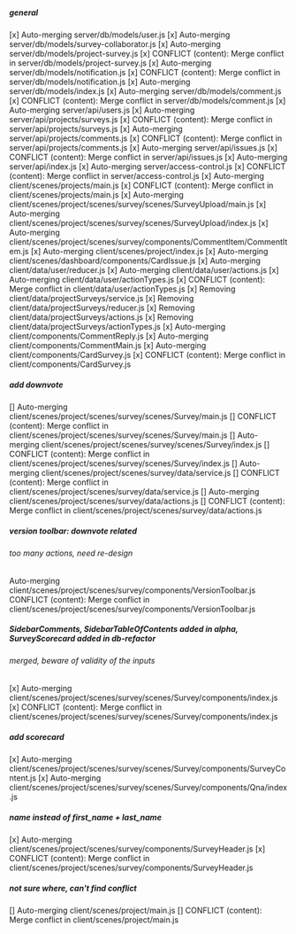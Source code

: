 ##### general
[x] Auto-merging server/db/models/user.js
[x] Auto-merging server/db/models/survey-collaborator.js
[x] Auto-merging server/db/models/project-survey.js
[x] CONFLICT (content): Merge conflict in server/db/models/project-survey.js
[x] Auto-merging server/db/models/notification.js
[x] CONFLICT (content): Merge conflict in server/db/models/notification.js
[x] Auto-merging server/db/models/index.js
[x] Auto-merging server/db/models/comment.js
[x] CONFLICT (content): Merge conflict in server/db/models/comment.js
[x] Auto-merging server/api/users.js
[x] Auto-merging server/api/projects/surveys.js
[x] CONFLICT (content): Merge conflict in server/api/projects/surveys.js
[x] Auto-merging server/api/projects/comments.js
[x] CONFLICT (content): Merge conflict in server/api/projects/comments.js
[x] Auto-merging server/api/issues.js
[x] CONFLICT (content): Merge conflict in server/api/issues.js
[x] Auto-merging server/api/index.js
[x] Auto-merging server/access-control.js
[x] CONFLICT (content): Merge conflict in server/access-control.js
[x] Auto-merging client/scenes/projects/main.js
[x] CONFLICT (content): Merge conflict in client/scenes/projects/main.js
[x] Auto-merging client/scenes/project/scenes/survey/scenes/SurveyUpload/main.js
[x] Auto-merging client/scenes/project/scenes/survey/scenes/SurveyUpload/index.js
[x] Auto-merging client/scenes/project/scenes/survey/components/CommentItem/CommentItem.js
[x] Auto-merging client/scenes/project/index.js
[x] Auto-merging client/scenes/dashboard/components/CardIssue.js
[x] Auto-merging client/data/user/reducer.js
[x] Auto-merging client/data/user/actions.js
[x] Auto-merging client/data/user/actionTypes.js
[x] CONFLICT (content): Merge conflict in client/data/user/actionTypes.js
[x] Removing client/data/projectSurveys/service.js
[x] Removing client/data/projectSurveys/reducer.js
[x] Removing client/data/projectSurveys/actions.js
[x] Removing client/data/projectSurveys/actionTypes.js
[x] Auto-merging client/components/CommentReply.js
[x] Auto-merging client/components/CommentMain.js
[x] Auto-merging client/components/CardSurvey.js
[x] CONFLICT (content): Merge conflict in client/components/CardSurvey.js

##### add downvote
[] Auto-merging client/scenes/project/scenes/survey/scenes/Survey/main.js
[] CONFLICT (content): Merge conflict in client/scenes/project/scenes/survey/scenes/Survey/main.js
[] Auto-merging client/scenes/project/scenes/survey/scenes/Survey/index.js
[] CONFLICT (content): Merge conflict in client/scenes/project/scenes/survey/scenes/Survey/index.js
[] Auto-merging client/scenes/project/scenes/survey/data/service.js
[] CONFLICT (content): Merge conflict in client/scenes/project/scenes/survey/data/service.js
[] Auto-merging client/scenes/project/scenes/survey/data/actions.js
[] CONFLICT (content): Merge conflict in client/scenes/project/scenes/survey/data/actions.js

##### version toolbar: downvote related
###### too many actions, need re-design
Auto-merging client/scenes/project/scenes/survey/components/VersionToolbar.js
CONFLICT (content): Merge conflict in client/scenes/project/scenes/survey/components/VersionToolbar.js

##### SidebarComments, SidebarTableOfContents added in alpha, SurveyScorecard added in db-refactor
###### merged, beware of validity of the inputs
[x] Auto-merging client/scenes/project/scenes/survey/scenes/Survey/components/index.js
[x] CONFLICT (content): Merge conflict in client/scenes/project/scenes/survey/scenes/Survey/components/index.js

##### add scorecard
[x] Auto-merging client/scenes/project/scenes/survey/scenes/Survey/components/SurveyContent.js
[x] Auto-merging client/scenes/project/scenes/survey/scenes/Survey/components/Qna/index.js

##### name instead of first_name + last_name
[x] Auto-merging client/scenes/project/scenes/survey/components/SurveyHeader.js
[x] CONFLICT (content): Merge conflict in client/scenes/project/scenes/survey/components/SurveyHeader.js

##### not sure where, can't find conflict
[] Auto-merging client/scenes/project/main.js
[] CONFLICT (content): Merge conflict in client/scenes/project/main.js
